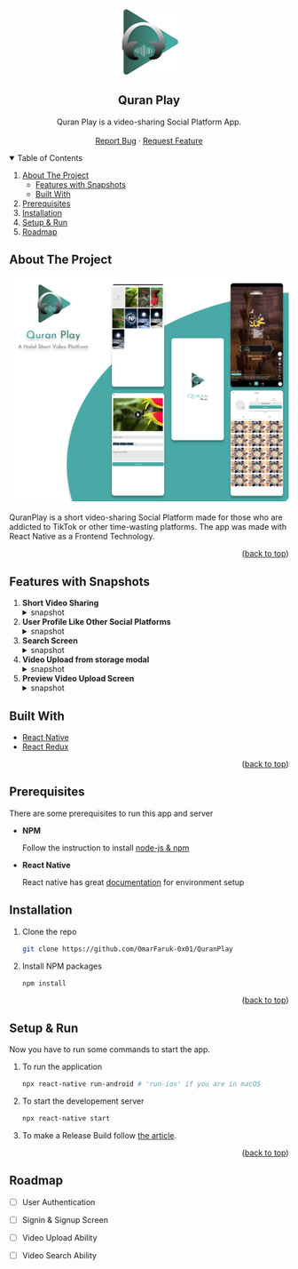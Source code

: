 <div id="top"></div>
<!-- PROJECT LOGO -->
<br />

<div align="center">
  <a href="https://github.com/OmarFaruk-0x01/QuranPlay" > 
    <img src="logo.png" alt="Logo" width="120" height="120">
  </a>

<div>

## **Quran Play**

  <p align="center">
   Quran Play is a video-sharing Social Platform App.
    <br />
    <br />
    <a href="https://github.com/OmarFaruk-0x01/QuranPlay/issues">Report Bug</a>
    ·
    <a href="https://github.com/OmarFaruk-0x01/QuranPlay/issues">Request Feature</a>
  </p>
</div>
</div>



<!-- TABLE OF CONTENTS -->
<details open >
  <summary style="cursor: pointer;">Table of Contents</summary>
  <ol>
    <li>
      <a href="#about-the-project">About The Project</a>
      <ul>
        <li><a href="#features-with-snapshots">Features with Snapshots</a></li>
        <li><a href="#built-with">Built With</a></li>
      </ul>
    </li>
        <li><a href="#prerequisites">Prerequisites</a></li>
    <li>
      <a href="#installation">Installation</a>
    </li>
    <li>
      <a href="#setup_run">Setup & Run</a>
    </li>
    <li><a href="#roadmap">Roadmap</a></li>
  </ol>
</details>



<!-- ABOUT THE PROJECT -->
## About The Project
<div align="center">
<img src="Quran%20PlayCover.png">
</div><br>
QuranPlay is a short video-sharing Social Platform made for those who are addicted to TikTok or other time-wasting platforms. The app was made with React Native as a Frontend Technology.

<p align="right">(<a href="#top">back to top</a>)</p>

## Features with Snapshots
1. **Short Video Sharing** 
   <details style="cursor: pointer;" ><summary>snapshot</summary>
   <img src="Screenshots/Screenshot_1649514123.png" width="300"/>
   </details>
2. **User Profile Like Other Social Platforms**
   <details style="cursor: pointer;" ><summary>snapshot</summary>
   <img src="Screenshots/Screenshot_1649567994.png" width="300"/>
   </details>
3. **Search Screen**
   <details style="cursor: pointer;"><summary>snapshot</summary>
   <img  src="Screenshots/Screenshot_1649567916.png" width="300"/>
   </details>
4. **Video Upload from storage modal**
   <details ><summary>snapshot</summary>
   <img  src="Screenshots/Screenshot_1649560130.png" width="300"/> 
   </details>
5. **Preview Video Upload Screen**
   <details ><summary>snapshot</summary>
   <img  src="Screenshots/Screenshot_1649567879.png" width="300"/> 
   </details>
## Built With 
* [React Native](https://reactnative.dev/)
* [React Redux](https://reactnative.dev/)

<p align="right">(<a href="#top">back to top</a>)</p>


## Prerequisites
There are some prerequisites to run this app and server

* **NPM**
  
  Follow the instruction to install [node-js & npm](https://nodejs.org/de/download/package-manager/)
* **React Native**

  React native has great [documentation](https://reactnative.dev/docs/environment-setup) for environment setup 


## Installation
1. Clone the repo
     ```sh
   git clone https://github.com/OmarFaruk-0x01/QuranPlay
   ```
2. Install NPM packages
   ```sh
   npm install
   ```


<p align="right">(<a href="#top">back to top</a>)</p>



<!-- Setup Projects -->
<div id="setup_run"></div>

## Setup & Run
Now you have to run some commands to start the app.
1. To run the application
   ```sh
   npx react-native run-android # 'run-ios' if you are in macOS
   ```
2. To start the developement server
   ```sh
   npx react-native start
   ```
3. To make a Release Build follow [the article][release_build_article].

<p align="right">(<a href="#top">back to top</a>)</p>

## Roadmap
* [ ] User Authentication
* [ ] Signin & Signup Screen
* [ ] Video Upload Ability
* [ ] Video Search Ability 


[release_build_article]: https://instamobile.io/android-development/generate-react-native-release-build-android/
[ngrok_url]: https://ngrok.com/